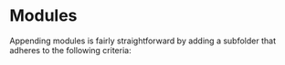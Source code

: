 # Modules

Appending modules is fairly straightforward by adding a subfolder that adheres to the following criteria:
